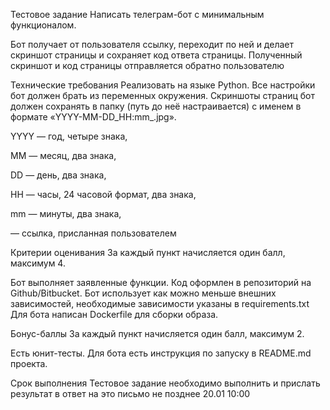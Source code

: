 Тестовое задание
Написать телеграм-бот с минимальным функционалом.

Бот получает от пользователя ссылку, переходит по ней и делает скриншот страницы и сохраняет код ответа страницы. Полученный скриншот и код страницы отправляется обратно пользователю

Технические требования
Реализовать на языке Python.
Все настройки бот должен брать из переменных окружения.
Скриншоты страниц бот должен сохранять в папку (путь до неё настраивается) с именем в формате «YYYY-MM-DD_HH:mm_<link>.jpg».

YYYY — год, четыре знака,

MM — месяц, два знака,

DD — день, два знака,

HH — часы, 24 часовой формат, два знака,

mm — минуты, два знака,

<link> — ссылка, присланная пользователем

Критерии оценивания
За каждый пункт начисляется один балл, максимум 4.

Бот выполняет заявленные функции.
Код оформлен в репозиторий на Github/Bitbucket.
Бот использует как можно меньше внешних зависимостей, необходимые зависимости указаны в requirements.txt
Для бота написан Dockerfile для сборки образа.

Бонус-баллы
За каждый пункт начисляется один балл, максимум 2.

Есть юнит-тесты.
Для бота есть инструкция по запуску в README.md проекта.

Срок выполнения
Тестовое задание необходимо выполнить и прислать результат в ответ на это письмо не позднее 20.01 10:00

